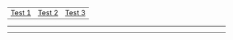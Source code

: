 <table>      
  <tr>
  <td><a href="one">Test 1</a></td>
  <td><a href="two">Test 2</a></td>          
  <td><a href="three">Test 3</a></td>
  </tr></table><hr>
  <hr>
